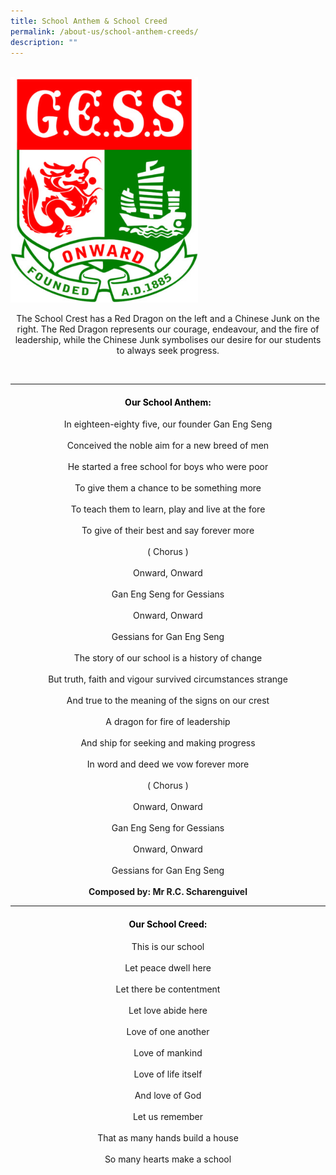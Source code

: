 ```yaml
---
title: School Anthem & School Creed
permalink: /about-us/school-anthem-creeds/
description: ""
---
```

<br>
<img src="/images/cropped-GESS_Crest.jpeg" 
         style="width:300px"
	/>
<br>

<p style="text-align:center;">The School Crest has a Red Dragon on the left and a Chinese Junk on the right. The Red Dragon represents our courage, endeavour, and the fire of leadership, while the Chinese Junk symbolises our desire for our students to always seek progress.</p>

<br>

----

<h4 style="color:black" align="center">Our School Anthem:</h4>


<p style="text-align:center;">In eighteen-eighty five, our founder Gan Eng Seng<br><br>Conceived the noble aim for a new breed of men<br><br>He started a free school for boys who were poor<br><br>To give them a chance to be something more<br><br>To teach them to learn, play and live at the fore<br><br>To give of their best and say forever more<br><br>( Chorus )<br><br>Onward, Onward<br><br>Gan Eng Seng for Gessians<br><br>Onward, Onward<br><br>Gessians for Gan Eng Seng<br><br>The story of our school is a history of change<br><br>But truth, faith and vigour survived circumstances strange<br><br>And true to the meaning of the signs on our crest<br><br>A dragon for fire of leadership<br><br>And ship for seeking and making progress<br><br>In word and deed we vow forever more<br><br>( Chorus )<br><br>Onward, Onward<br><br>Gan Eng Seng for Gessians<br><br>Onward, Onward<br><br>Gessians for Gan Eng Seng<br><br><strong>Composed by: Mr R.C. Scharenguivel</strong></p>

----

<h4 style="color:black" align="center">Our School Creed:
</h4>

<p style="text-align:center;">This is our school<br><br>Let peace dwell here<br><br>Let there be contentment<br><br>Let love abide here<br><br>Love of one another<br><br>Love of mankind<br><br>Love of life itself<br><br>And love of God<br><br>Let us remember<br><br>That as many hands build a house<br><br>So many hearts make a school<br><br><br></p>